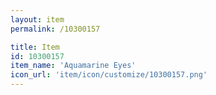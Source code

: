 ```yaml
---
layout: item
permalink: /10300157

title: Item
id: 10300157
item_name: 'Aquamarine Eyes'
icon_url: 'item/icon/customize/10300157.png'
---
```

